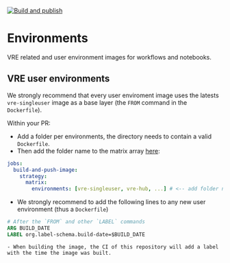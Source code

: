 [![Build and publish](https://github.com/vre-hub/environments/actions/workflows/env-build.yaml/badge.svg?branch=main)](https://github.com/vre-hub/environments/actions/workflows/env-build.yaml)

# Environments

VRE related and user environment images for workflows and notebooks.

## VRE user environments

We strongly recommend that every user enviroment image uses the latests `vre-singleuser` image as a base layer (the `FROM` command in the `Dockerfile`).

Within your PR: 
 - Add a folder per environments, the directory needs to contain a valid `Dockerfile`. 
 - Then add the folder name to the matrix array [here](https://github.com/vre-hub/environments/blob/main/.github/workflows/env-build.yaml):


```yaml
jobs:
  build-and-push-image:
    strategy:
      matrix:
        environments: [vre-singleuser, vre-hub, ...] # <-- add folder name here
```

 - We strongly recommend to add the following lines to any new user environment (thus a `Dockerfile`)
 
```Dockerfile
# After the `FROM` and other `LABEL` commands
ARG BUILD_DATE
LABEL org.label-schema.build-date=$BUILD_DATE
```
    - When building the image, the CI of this repository will add a label with the time the image was built.

    